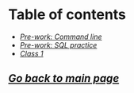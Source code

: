 # Table of contents

- [*Pre-work: Command line*](../401/401prework-command-line.md)
- [*Pre-work: SQL practice*](../401/401prework-sql-practice.md)
- [*Class 1*](../401/401class-01.md)

## [*Go back to main page*](../README.md)
